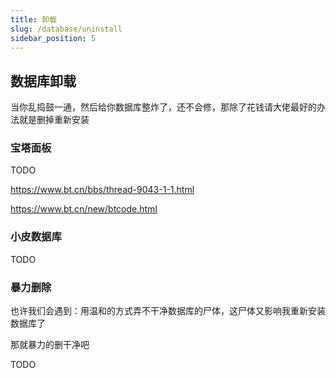 ```yaml
---
title: 卸载
slug: /database/uninstall
sidebar_position: 5
---
```


## 数据库卸载

当你乱捣鼓一通，然后给你数据库整炸了，还不会修，那除了花钱请大佬最好的办法就是删掉重新安装

### 宝塔面板

TODO

https://www.bt.cn/bbs/thread-9043-1-1.html

https://www.bt.cn/new/btcode.html

### 小皮数据库

TODO

### 暴力删除

也许我们会遇到：用温和的方式弄不干净数据库的尸体，这尸体又影响我重新安装数据库了

那就暴力的删干净吧

TODO
